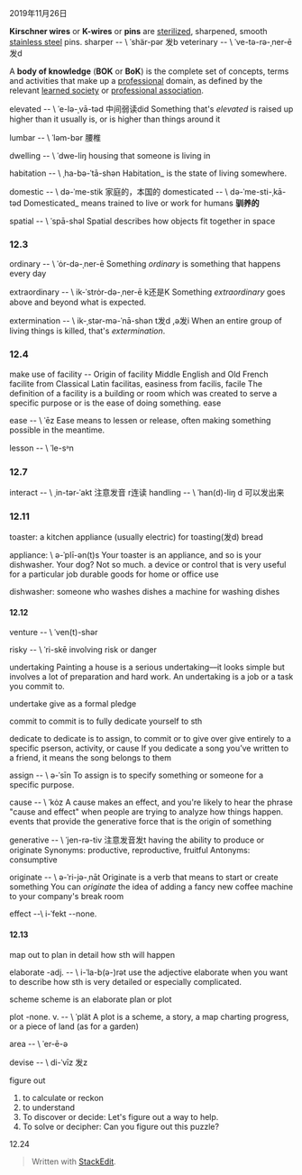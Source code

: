 2019年11月26日

**Kirschner wires** or **K-wires** or **pins** are [sterilized](https://en.wikipedia.org/wiki/Sterilization_(microbiology) "Sterilization (microbiology)"), sharpened, smooth [stainless steel](https://en.wikipedia.org/wiki/Stainless_steel "Stainless steel") pins.
sharper  -- \ ˈshär-pər 发b
veterinary -- \ ˈve-tə-rə-ˌner-ē 发d

A **body of knowledge** (**BOK** or **BoK**) is the complete set of concepts, terms and activities that make up a [professional](https://en.wikipedia.org/wiki/Professional "Professional") domain, as defined by the relevant [learned society](https://en.wikipedia.org/wiki/Learned_society "Learned society") or [professional association](https://en.wikipedia.org/wiki/Professional_association "Professional association").

elevated -- \ ˈe-lə-ˌvā-təd  中间弱读did
Something that's _elevated_ is raised up higher than it usually is, or is higher than things around it

lumbar -- \ ˈləm-bər 腰椎

dwelling -- \ ˈdwe-liŋ
housing that someone is living in

habitation -- \ ˌha-bə-ˈtā-shən
Habitation_ is the state of living somewhere.

domestic -- \ də-ˈme-stik 家庭的，本国的
domesticated -- \ də-ˈme-sti-ˌkā-təd Domesticated_ means trained to live or work for humans **驯养的**

spatial -- \ ˈspā-shəl 
Spatial describes how objects fit together in space
### 12.3
ordinary -- \ ˈȯr-də-ˌner-ē
Something _ordinary_ is something that happens every day 

extraordinary -- \ ik-ˈstrȯr-də-ˌner-ē k还是K
 Something _extraordinary_ goes above and beyond what is expected.
 
 extermination -- \ ik-​ˌstər-​mə-​ˈnā-​shən t发d ,ə发i
 When an entire group of living things is killed, that's _extermination_.

### 12.4
make use of
facility  -- Origin of facility
Middle English and Old French facilite from Classical Latin facilitas, easiness from facilis, facile
The definition of a facility is a building or room which was created to serve a specific purpose or is the ease of doing something.
ease

ease -- \ ˈēz
Ease means to lessen or release, often making something possible in the meantime.

lesson -- \ ˈle-sᵊn

### 12.7
 interact -- \ ˌin-tər-ˈakt 注意发音 r连读
 handling -- \ ˈhan(d)-liŋ d 可以发出来
 
### 12.11
toaster:
a kitchen appliance (usually electric) for toasting(发d) bread

appliance: \ ə-ˈplī-ən(t)s 
Your toaster is an appliance, and so is your dishwasher. Your dog? Not so much.
a device or control that is very useful for a particular job
durable goods for home or office use

dishwasher:
someone who washes dishes
a machine for washing dishes

#### 12.12
venture -- \ ˈven(t)-shər


risky -- \ ˈri-skē
involving risk or danger

undertaking 
Painting a house is a serious undertaking––it looks simple but involves a lot of preparation and hard work. An undertaking is a job or a task you commit to. 

undertake 
give as a formal pledge

commit 
to commit is to fully dedicate yourself to sth

dedicate
to dedicate is to assign, to commit or to give over
give entirely to a specific pserson, activity, or cause
If you dedicate a song you’ve written to a friend, it means the song belongs to them

assign -- \ ə-ˈsīn
To assign is to specify something or someone for a specific purpose. 

cause -- \ ˈkȯz
A cause makes an effect, and you're likely to hear the phrase "cause and effect" when people are trying to analyze how things happen.
events that provide the generative force that is the origin of something

generative --  \ ˈjen-rə-tiv 注意发音发t
having the ability to produce or originate
Synonyms: productive, reproductive, fruitful
Antonyms: consumptive

originate -- \ ə-ˈri-jə-ˌnāt
Originate is a verb that means to start or create something
You can _originate_ the idea of adding a fancy new coffee machine to your company's break room

effect --\ i-ˈfekt --none.

 #### 12.13
 map out
to plan in detail how sth will happen

elaborate -adj. --  \ i-ˈla-b(ə-)rət 
use the adjective elaborate when you want to describe how sth is very detailed or especially complicated.

scheme
scheme is an elaborate plan or plot

plot -none. v. -- \ ˈplät 
A plot is a scheme, a story, a map charting progress, or a piece of land (as for a garden)

area -- \ ˈer-ē-ə


devise -- \ di-ˈvīz 发z

figure out
1. to calculate or reckon
2. to understand
3. To discover or decide: Let's figure out a way to help.
4. To solve or decipher: Can you figure out this puzzle?

12.24 


> Written with [StackEdit](https://stackedit.io/).
<!--stackedit_data:
eyJoaXN0b3J5IjpbMTM4NTUyMjk4NCwzNTAwMDA2NTUsNjk2Nz
ExNzU5LDIwNDc5NTYzOCwtMTk3MDQ1NTE0NSwxMTM5MTEwMzIw
LC0xODcyNDU5ODMzLDE1ODkyOTA4Nyw4MjAwNDg5NjYsLTE5Nj
I3MjY4NjIsMjAwMzc0NjM5NSwtNjkwNzU4NjU1LC0xMjgzMDE0
NDgyLC0xOTUyMDQyNjM4LDEwMTA4NjE3NSwzOTEwOTk5NTIsLT
U0MDczNzM3LC03OTYwMzIzOTgsLTE0MTEzNDk0NzMsLTI4NTE0
NDk5OF19
-->